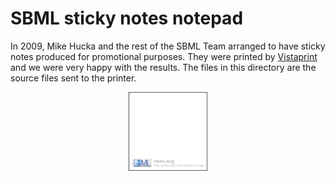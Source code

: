 SBML sticky notes notepad
=========================

In 2009, Mike Hucka and the rest of the SBML Team arranged to have sticky notes produced for promotional purposes.  They were printed by [Vistaprint](https://www.vistaprint.com) and we were very happy with the results.  The files in this directory are the source files sent to the printer.

<p align="center">
<img width="25%" src="sbml-sticky-notes-3x3.png">
</p>
